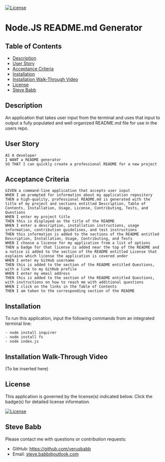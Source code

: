 [![License](https://img.shields.io/badge/License-Apache%202.0-blue.svg)](https://opensource.org/licenses/Apache-2.0)
    
# Node.JS README.md Generator

## Table of Contents
- [Description](#Description)
- [User Story](#User-Story)
- [Acceptance Criteria](#Acceptance-Criteria)
- [Installation](#Installation)
- [Installation Walk-Through Video](#Installation-Walk-Through-Video)
- [License](#License)
- [Steve Babb](#Steve-Babb)

## Description

An application that takes user input from the terminal and uses that input to output a fully populated and well organized README.md file for use in the users repo.  

## User Story
```
AS A developer
I WANT a README generator
SO THAT I can quickly create a professional README for a new project
```

## Acceptance Criteria
```
GIVEN a command-line application that accepts user input
WHEN I am prompted for information about my application repository
THEN a high-quality, professional README.md is generated with the title of my project and sections entitled Description, Table of Contents, Installation, Usage, License, Contributing, Tests, and Questions
WHEN I enter my project title
THEN this is displayed as the title of the README
WHEN I enter a description, installation instructions, usage information, contribution guidelines, and test instructions
THEN this information is added to the sections of the README entitled Description, Installation, Usage, Contributing, and Tests
WHEN I choose a license for my application from a list of options
THEN a badge for that license is added near the top of the README and a notice is added to the section of the README entitled License that explains which license the application is covered under
WHEN I enter my GitHub username
THEN this is added to the section of the README entitled Questions, with a link to my GitHub profile
WHEN I enter my email address
THEN this is added to the section of the README entitled Questions, with instructions on how to reach me with additional questions
WHEN I click on the links in the Table of Contents
THEN I am taken to the corresponding section of the README
```

## Installation

To run this application, input the following commands from an integrated terminal line:
```
- node install inquirer
- node install fs
- node index.js
```

## Installation Walk-Through Video

(To be inserted here)

## License

This application is governed by the license(s) indicated below.  Click the badge(s) for detailed license information.

[![License](https://img.shields.io/badge/License-Apache%202.0-blue.svg)](https://opensource.org/licenses/Apache-2.0)

## Steve Babb

Please contact me with questions or contribution requests:
- GitHub: https://github.com/verusbabb
- Email: steve.babb@outlook.com
